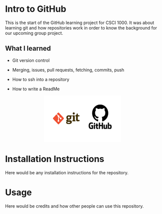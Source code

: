 # Intro to GitHub

This is the start of the GitHub learning project for CSCI 1000. It was about learning git and how repositories work in order to know the background for our upcoming group project.


## What I learned

- Git version control

- Merging, issues, pull requests, fetching, commits, push

- How to ssh into a repository

- How to write a ReadMe

<img src = Github.png width="250" height="150" style="display: block; margin: auto">

# Installation Instructions

Here would be any installation instructions for the repository.


# Usage

Here would be credits and how other people can use this repository.